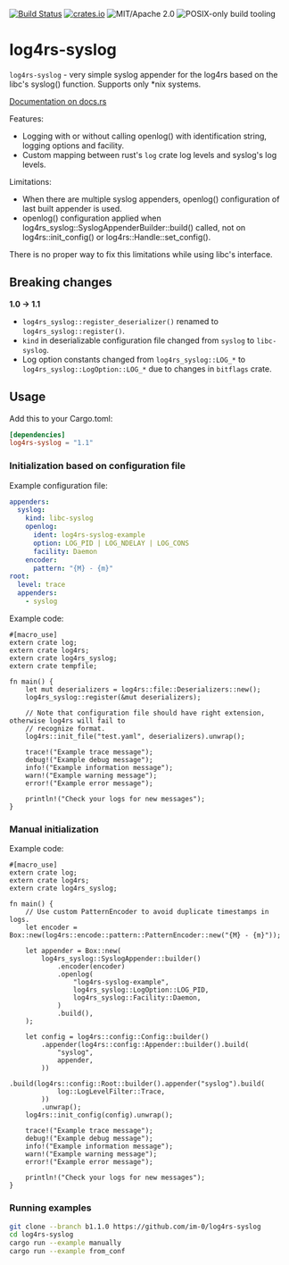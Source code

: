 [![Build Status](https://api.travis-ci.org/im-0/log4rs-syslog.svg?branch=b1.1.0)](https://travis-ci.org/im-0/log4rs-syslog)
[![crates.io](https://img.shields.io/crates/v/log4rs-syslog.svg?maxAge=3600)](https://crates.io/crates/log4rs-syslog)
![MIT/Apache 2.0](https://img.shields.io/badge/license-MIT%2FApache_2.0-blue.svg)
![POSIX-only build tooling](https://img.shields.io/badge/dev_platform-POSIX-lightgrey.svg)
# log4rs-syslog

`log4rs-syslog` - very simple syslog appender for the log4rs based on the libc's syslog() function. Supports only *nix
systems.

[Documentation on docs.rs](https://docs.rs/crate/log4rs-syslog)

Features:
* Logging with or without calling openlog() with identification string, logging options and facility.
* Custom mapping between rust's `log` crate log levels and syslog's log levels.

Limitations:
* When there are multiple syslog appenders, openlog() configuration of last built appender is used.
* openlog() configuration applied when log4rs_syslog::SyslogAppenderBuilder::build() called, not on
log4rs::init_config() or log4rs::Handle::set_config().

There is no proper way to fix this limitations while using libc's interface.

## Breaking changes

**1.0 → 1.1**
* `log4rs_syslog::register_deserializer()` renamed to `log4rs_syslog::register()`.
* `kind` in deserializable configuration file changed from `syslog` to `libc-syslog`.
* Log option constants changed from `log4rs_syslog::LOG_*` to `log4rs_syslog::LogOption::LOG_*` due to changes in 
`bitflags` crate.

## Usage

Add this to your Cargo.toml:
```toml
[dependencies]
log4rs-syslog = "1.1"
```

### Initialization based on configuration file

Example configuration file:
```yaml
appenders:
  syslog:
    kind: libc-syslog
    openlog:
      ident: log4rs-syslog-example
      option: LOG_PID | LOG_NDELAY | LOG_CONS
      facility: Daemon
    encoder:
      pattern: "{M} - {m}"
root:
  level: trace
  appenders:
    - syslog
```

Example code:
```rust,no_run
#[macro_use]
extern crate log;
extern crate log4rs;
extern crate log4rs_syslog;
extern crate tempfile;

fn main() {
    let mut deserializers = log4rs::file::Deserializers::new();
    log4rs_syslog::register(&mut deserializers);

    // Note that configuration file should have right extension, otherwise log4rs will fail to
    // recognize format.
    log4rs::init_file("test.yaml", deserializers).unwrap();

    trace!("Example trace message");
    debug!("Example debug message");
    info!("Example information message");
    warn!("Example warning message");
    error!("Example error message");

    println!("Check your logs for new messages");
}
```

### Manual initialization

Example code:
```rust,no_run
#[macro_use]
extern crate log;
extern crate log4rs;
extern crate log4rs_syslog;

fn main() {
    // Use custom PatternEncoder to avoid duplicate timestamps in logs.
    let encoder = Box::new(log4rs::encode::pattern::PatternEncoder::new("{M} - {m}"));

    let appender = Box::new(
        log4rs_syslog::SyslogAppender::builder()
            .encoder(encoder)
            .openlog(
                "log4rs-syslog-example",
                log4rs_syslog::LogOption::LOG_PID,
                log4rs_syslog::Facility::Daemon,
            )
            .build(),
    );

    let config = log4rs::config::Config::builder()
        .appender(log4rs::config::Appender::builder().build(
            "syslog",
            appender,
        ))
        .build(log4rs::config::Root::builder().appender("syslog").build(
            log::LogLevelFilter::Trace,
        ))
        .unwrap();
    log4rs::init_config(config).unwrap();

    trace!("Example trace message");
    debug!("Example debug message");
    info!("Example information message");
    warn!("Example warning message");
    error!("Example error message");

    println!("Check your logs for new messages");
}
```

### Running examples

```bash
git clone --branch b1.1.0 https://github.com/im-0/log4rs-syslog
cd log4rs-syslog
cargo run --example manually
cargo run --example from_conf
```
